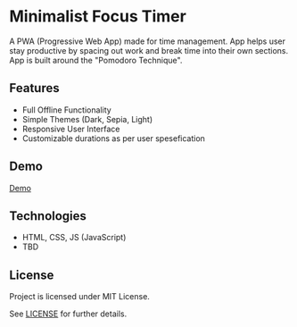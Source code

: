 # Minimalist Focus Timer
A PWA (Progressive Web App) made for time management. App helps user stay productive by spacing out work and break time into their own sections.
App is built around the "Pomodoro Technique".

## Features
- Full Offline Functionality
- Simple Themes (Dark, Sepia, Light)
- Responsive User Interface
- Customizable durations as per user spesefication

## Demo

[Demo](#)

## Technologies

- HTML, CSS, JS (JavaScript)
- TBD

## License

Project is licensed under MIT License.

See [LICENSE](LICENSE) for further details.
